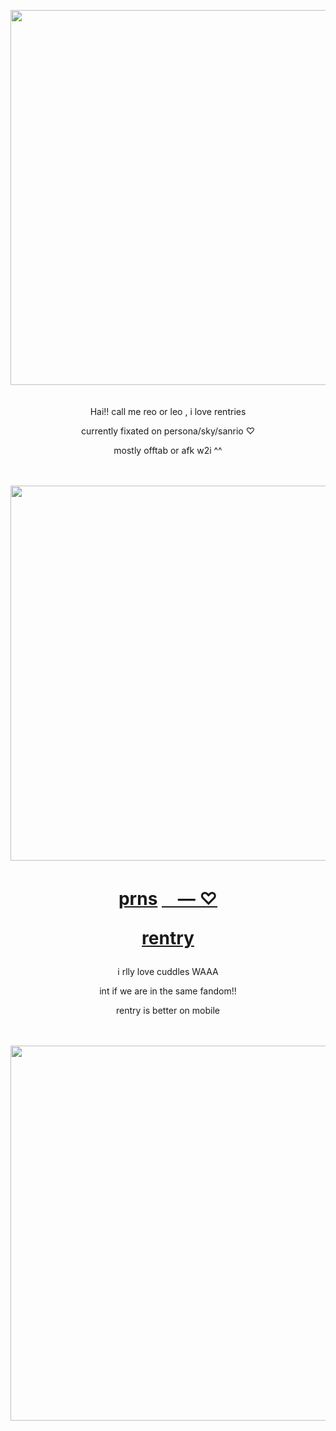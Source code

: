 <p align="center"><img src="https://i.imgur.com/KSjmsqq.png&=80" width="600">
ㅤ
<p align="center"> Hai!! call me reo or leo , i love rentries
<p align="center">currently fixated on persona/sky/sanrio ♡
<p align="center"> mostly offtab or afk w2i ^^

ㅤㅤㅤㅤㅤㅤㅤㅤㅤㅤㅤㅤ

<p align="center"><img src="https://i.imgur.com/MJ8GSi4.png&" width="600">

<h1 align="center"></[prns](https://pronouns.cc/@kureomi)>

[prns](https://pronouns.cc/@kureomi) [ㅤ— ⁠♡](https://rentry.co/lovemailreo) 

[rentry](https://rentry.co/anti-thief)
</h1>


<p align="center"> i rlly love cuddles WAAA 
<p align="center"> int if we are in the same fandom!!
<p align="center"> rentry is better on mobile

ㅤㅤㅤㅤㅤㅤㅤㅤㅤㅤㅤㅤ
  
<p align="center" i loooovee >

  
<img src="https://i.imgur.com/PfwFNtJ.png&=80" width="600">

ㅤ
